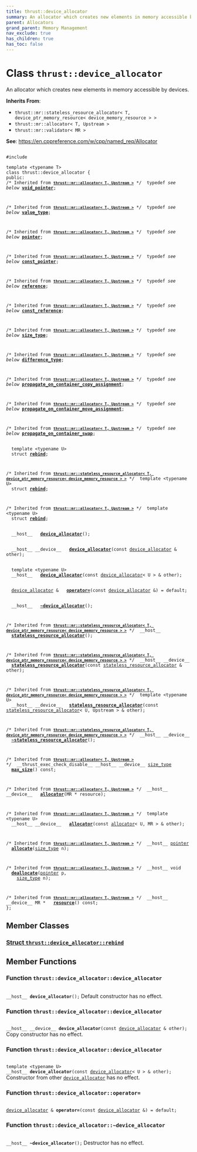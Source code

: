 ```yaml
---
title: thrust::device_allocator
summary: An allocator which creates new elements in memory accessible by devices. 
parent: Allocators
grand_parent: Memory Management
nav_exclude: true
has_children: true
has_toc: false
---
```


# Class `thrust::device_allocator`

An allocator which creates new elements in memory accessible by devices. 

**Inherits From**:
* `thrust::mr::stateless_resource_allocator< T, device_ptr_memory_resource< device_memory_resource > >`
* `thrust::mr::allocator< T, Upstream >`
* `thrust::mr::validator< MR >`

**See**:
<a href="https://en.cppreference.com/w/cpp/named_req/Allocator">https://en.cppreference.com/w/cpp/named_req/Allocator</a>

<code class="doxybook">
<span>#include <thrust/device_allocator.h></span><br>
<span>template &lt;typename T&gt;</span>
<span>class thrust::device&#95;allocator {</span>
<span>public:</span><span class="doxybook-comment"><code>&nbsp;&nbsp;</code>
/* Inherited from <code><b><a href="{{ site.baseurl }}/api/classes/classthrust_1_1mr_1_1allocator.html">thrust::mr::allocator&lt; T, Upstream &gt;</a></b></code> */</span><span>&nbsp;&nbsp;typedef <i>see below</i> <b><a href="{{ site.baseurl }}/api/classes/classthrust_1_1mr_1_1allocator.html#typedef-void-pointer">void&#95;pointer</a></b>;</span>
<br>
<span class="doxybook-comment"><code>&nbsp;&nbsp;</code>
/* Inherited from <code><b><a href="{{ site.baseurl }}/api/classes/classthrust_1_1mr_1_1allocator.html">thrust::mr::allocator&lt; T, Upstream &gt;</a></b></code> */</span><span>&nbsp;&nbsp;typedef <i>see below</i> <b><a href="{{ site.baseurl }}/api/classes/classthrust_1_1mr_1_1allocator.html#typedef-value-type">value&#95;type</a></b>;</span>
<br>
<span class="doxybook-comment"><code>&nbsp;&nbsp;</code>
/* Inherited from <code><b><a href="{{ site.baseurl }}/api/classes/classthrust_1_1mr_1_1allocator.html">thrust::mr::allocator&lt; T, Upstream &gt;</a></b></code> */</span><span>&nbsp;&nbsp;typedef <i>see below</i> <b><a href="{{ site.baseurl }}/api/classes/classthrust_1_1mr_1_1allocator.html#typedef-pointer">pointer</a></b>;</span>
<br>
<span class="doxybook-comment"><code>&nbsp;&nbsp;</code>
/* Inherited from <code><b><a href="{{ site.baseurl }}/api/classes/classthrust_1_1mr_1_1allocator.html">thrust::mr::allocator&lt; T, Upstream &gt;</a></b></code> */</span><span>&nbsp;&nbsp;typedef <i>see below</i> <b><a href="{{ site.baseurl }}/api/classes/classthrust_1_1mr_1_1allocator.html#typedef-const-pointer">const&#95;pointer</a></b>;</span>
<br>
<span class="doxybook-comment"><code>&nbsp;&nbsp;</code>
/* Inherited from <code><b><a href="{{ site.baseurl }}/api/classes/classthrust_1_1mr_1_1allocator.html">thrust::mr::allocator&lt; T, Upstream &gt;</a></b></code> */</span><span>&nbsp;&nbsp;typedef <i>see below</i> <b><a href="{{ site.baseurl }}/api/classes/classthrust_1_1mr_1_1allocator.html#typedef-reference">reference</a></b>;</span>
<br>
<span class="doxybook-comment"><code>&nbsp;&nbsp;</code>
/* Inherited from <code><b><a href="{{ site.baseurl }}/api/classes/classthrust_1_1mr_1_1allocator.html">thrust::mr::allocator&lt; T, Upstream &gt;</a></b></code> */</span><span>&nbsp;&nbsp;typedef <i>see below</i> <b><a href="{{ site.baseurl }}/api/classes/classthrust_1_1mr_1_1allocator.html#typedef-const-reference">const&#95;reference</a></b>;</span>
<br>
<span class="doxybook-comment"><code>&nbsp;&nbsp;</code>
/* Inherited from <code><b><a href="{{ site.baseurl }}/api/classes/classthrust_1_1mr_1_1allocator.html">thrust::mr::allocator&lt; T, Upstream &gt;</a></b></code> */</span><span>&nbsp;&nbsp;typedef <i>see below</i> <b><a href="{{ site.baseurl }}/api/classes/classthrust_1_1mr_1_1allocator.html#typedef-size-type">size&#95;type</a></b>;</span>
<br>
<span class="doxybook-comment"><code>&nbsp;&nbsp;</code>
/* Inherited from <code><b><a href="{{ site.baseurl }}/api/classes/classthrust_1_1mr_1_1allocator.html">thrust::mr::allocator&lt; T, Upstream &gt;</a></b></code> */</span><span>&nbsp;&nbsp;typedef <i>see below</i> <b><a href="{{ site.baseurl }}/api/classes/classthrust_1_1mr_1_1allocator.html#typedef-difference-type">difference&#95;type</a></b>;</span>
<br>
<span class="doxybook-comment"><code>&nbsp;&nbsp;</code>
/* Inherited from <code><b><a href="{{ site.baseurl }}/api/classes/classthrust_1_1mr_1_1allocator.html">thrust::mr::allocator&lt; T, Upstream &gt;</a></b></code> */</span><span>&nbsp;&nbsp;typedef <i>see below</i> <b><a href="{{ site.baseurl }}/api/classes/classthrust_1_1mr_1_1allocator.html#typedef-propagate-on-container-copy-assignment">propagate&#95;on&#95;container&#95;copy&#95;assignment</a></b>;</span>
<br>
<span class="doxybook-comment"><code>&nbsp;&nbsp;</code>
/* Inherited from <code><b><a href="{{ site.baseurl }}/api/classes/classthrust_1_1mr_1_1allocator.html">thrust::mr::allocator&lt; T, Upstream &gt;</a></b></code> */</span><span>&nbsp;&nbsp;typedef <i>see below</i> <b><a href="{{ site.baseurl }}/api/classes/classthrust_1_1mr_1_1allocator.html#typedef-propagate-on-container-move-assignment">propagate&#95;on&#95;container&#95;move&#95;assignment</a></b>;</span>
<br>
<span class="doxybook-comment"><code>&nbsp;&nbsp;</code>
/* Inherited from <code><b><a href="{{ site.baseurl }}/api/classes/classthrust_1_1mr_1_1allocator.html">thrust::mr::allocator&lt; T, Upstream &gt;</a></b></code> */</span><span>&nbsp;&nbsp;typedef <i>see below</i> <b><a href="{{ site.baseurl }}/api/classes/classthrust_1_1mr_1_1allocator.html#typedef-propagate-on-container-swap">propagate&#95;on&#95;container&#95;swap</a></b>;</span>
<br>
<span>&nbsp;&nbsp;template &lt;typename U&gt;</span>
<span>&nbsp;&nbsp;struct <b><a href="{{ site.baseurl }}/api/classes/structthrust_1_1device__allocator_1_1rebind.html">rebind</a></b>;</span>
<br>
<span class="doxybook-comment"><code>&nbsp;&nbsp;</code>
/* Inherited from <code><b><a href="{{ site.baseurl }}/api/classes/classthrust_1_1mr_1_1stateless__resource__allocator.html">thrust::mr::stateless&#95;resource&#95;allocator&lt; T, device&#95;ptr&#95;memory&#95;resource&lt; device&#95;memory&#95;resource &gt; &gt;</a></b></code> */</span><span>&nbsp;&nbsp;template &lt;typename U&gt;</span>
<span>&nbsp;&nbsp;struct <b><a href="{{ site.baseurl }}/api/classes/structthrust_1_1mr_1_1stateless__resource__allocator_1_1rebind.html">rebind</a></b>;</span>
<br>
<span class="doxybook-comment"><code>&nbsp;&nbsp;</code>
/* Inherited from <code><b><a href="{{ site.baseurl }}/api/classes/classthrust_1_1mr_1_1allocator.html">thrust::mr::allocator&lt; T, Upstream &gt;</a></b></code> */</span><span>&nbsp;&nbsp;template &lt;typename U&gt;</span>
<span>&nbsp;&nbsp;struct <b><a href="{{ site.baseurl }}/api/classes/structthrust_1_1mr_1_1allocator_1_1rebind.html">rebind</a></b>;</span>
<br>
<span>&nbsp;&nbsp;__host__ </span><span>&nbsp;&nbsp;<b><a href="{{ site.baseurl }}/api/classes/classthrust_1_1device__allocator.html#function-device-allocator">device&#95;allocator</a></b>();</span>
<br>
<span>&nbsp;&nbsp;__host__ __device__ </span><span>&nbsp;&nbsp;<b><a href="{{ site.baseurl }}/api/classes/classthrust_1_1device__allocator.html#function-device-allocator">device&#95;allocator</a></b>(const <a href="{{ site.baseurl }}/api/classes/classthrust_1_1device__allocator.html">device_allocator</a> & other);</span>
<br>
<span>&nbsp;&nbsp;template &lt;typename U&gt;</span>
<span>&nbsp;&nbsp;__host__ </span><span>&nbsp;&nbsp;<b><a href="{{ site.baseurl }}/api/classes/classthrust_1_1device__allocator.html#function-device-allocator">device&#95;allocator</a></b>(const <a href="{{ site.baseurl }}/api/classes/classthrust_1_1device__allocator.html">device_allocator</a>< U > & other);</span>
<br>
<span>&nbsp;&nbsp;<a href="{{ site.baseurl }}/api/classes/classthrust_1_1device__allocator.html">device_allocator</a> & </span><span>&nbsp;&nbsp;<b><a href="{{ site.baseurl }}/api/classes/classthrust_1_1device__allocator.html#function-operator=">operator=</a></b>(const <a href="{{ site.baseurl }}/api/classes/classthrust_1_1device__allocator.html">device_allocator</a> &) = default;</span>
<br>
<span>&nbsp;&nbsp;__host__ </span><span>&nbsp;&nbsp;<b><a href="{{ site.baseurl }}/api/classes/classthrust_1_1device__allocator.html#function-~device-allocator">~device&#95;allocator</a></b>();</span>
<br>
<span class="doxybook-comment"><code>&nbsp;&nbsp;</code>
/* Inherited from <code><b><a href="{{ site.baseurl }}/api/classes/classthrust_1_1mr_1_1stateless__resource__allocator.html">thrust::mr::stateless&#95;resource&#95;allocator&lt; T, device&#95;ptr&#95;memory&#95;resource&lt; device&#95;memory&#95;resource &gt; &gt;</a></b></code> */</span><span>&nbsp;&nbsp;__host__ </span><span>&nbsp;&nbsp;<b><a href="{{ site.baseurl }}/api/classes/classthrust_1_1mr_1_1stateless__resource__allocator.html#function-stateless-resource-allocator">stateless&#95;resource&#95;allocator</a></b>();</span>
<br>
<span class="doxybook-comment"><code>&nbsp;&nbsp;</code>
/* Inherited from <code><b><a href="{{ site.baseurl }}/api/classes/classthrust_1_1mr_1_1stateless__resource__allocator.html">thrust::mr::stateless&#95;resource&#95;allocator&lt; T, device&#95;ptr&#95;memory&#95;resource&lt; device&#95;memory&#95;resource &gt; &gt;</a></b></code> */</span><span>&nbsp;&nbsp;__host__ __device__ </span><span>&nbsp;&nbsp;<b><a href="{{ site.baseurl }}/api/classes/classthrust_1_1mr_1_1stateless__resource__allocator.html#function-stateless-resource-allocator">stateless&#95;resource&#95;allocator</a></b>(const <a href="{{ site.baseurl }}/api/classes/classthrust_1_1mr_1_1stateless__resource__allocator.html">stateless_resource_allocator</a> & other);</span>
<br>
<span class="doxybook-comment"><code>&nbsp;&nbsp;</code>
/* Inherited from <code><b><a href="{{ site.baseurl }}/api/classes/classthrust_1_1mr_1_1stateless__resource__allocator.html">thrust::mr::stateless&#95;resource&#95;allocator&lt; T, device&#95;ptr&#95;memory&#95;resource&lt; device&#95;memory&#95;resource &gt; &gt;</a></b></code> */</span><span>&nbsp;&nbsp;template &lt;typename U&gt;</span>
<span>&nbsp;&nbsp;__host__ __device__ </span><span>&nbsp;&nbsp;<b><a href="{{ site.baseurl }}/api/classes/classthrust_1_1mr_1_1stateless__resource__allocator.html#function-stateless-resource-allocator">stateless&#95;resource&#95;allocator</a></b>(const <a href="{{ site.baseurl }}/api/classes/classthrust_1_1mr_1_1stateless__resource__allocator.html">stateless_resource_allocator</a>< U, Upstream > & other);</span>
<br>
<span class="doxybook-comment"><code>&nbsp;&nbsp;</code>
/* Inherited from <code><b><a href="{{ site.baseurl }}/api/classes/classthrust_1_1mr_1_1stateless__resource__allocator.html">thrust::mr::stateless&#95;resource&#95;allocator&lt; T, device&#95;ptr&#95;memory&#95;resource&lt; device&#95;memory&#95;resource &gt; &gt;</a></b></code> */</span><span>&nbsp;&nbsp;__host__ __device__ </span><span>&nbsp;&nbsp;<b><a href="{{ site.baseurl }}/api/classes/classthrust_1_1mr_1_1stateless__resource__allocator.html#function-~stateless-resource-allocator">~stateless&#95;resource&#95;allocator</a></b>();</span>
<br>
<span class="doxybook-comment"><code>&nbsp;&nbsp;</code>
/* Inherited from <code><b><a href="{{ site.baseurl }}/api/classes/classthrust_1_1mr_1_1allocator.html">thrust::mr::allocator&lt; T, Upstream &gt;</a></b></code> */</span><span>&nbsp;&nbsp;__thrust_exec_check_disable__ __host__ __device__ <a href="{{ site.baseurl }}/api/classes/classthrust_1_1mr_1_1allocator.html#typedef-size-type">size_type</a> </span><span>&nbsp;&nbsp;<b><a href="{{ site.baseurl }}/api/classes/classthrust_1_1mr_1_1allocator.html#function-max-size">max&#95;size</a></b>() const;</span>
<br>
<span class="doxybook-comment"><code>&nbsp;&nbsp;</code>
/* Inherited from <code><b><a href="{{ site.baseurl }}/api/classes/classthrust_1_1mr_1_1allocator.html">thrust::mr::allocator&lt; T, Upstream &gt;</a></b></code> */</span><span>&nbsp;&nbsp;__host__ __device__ </span><span>&nbsp;&nbsp;<b><a href="{{ site.baseurl }}/api/classes/classthrust_1_1mr_1_1allocator.html#function-allocator">allocator</a></b>(MR * resource);</span>
<br>
<span class="doxybook-comment"><code>&nbsp;&nbsp;</code>
/* Inherited from <code><b><a href="{{ site.baseurl }}/api/classes/classthrust_1_1mr_1_1allocator.html">thrust::mr::allocator&lt; T, Upstream &gt;</a></b></code> */</span><span>&nbsp;&nbsp;template &lt;typename U&gt;</span>
<span>&nbsp;&nbsp;__host__ __device__ </span><span>&nbsp;&nbsp;<b><a href="{{ site.baseurl }}/api/classes/classthrust_1_1mr_1_1allocator.html#function-allocator">allocator</a></b>(const <a href="{{ site.baseurl }}/api/classes/classthrust_1_1mr_1_1allocator.html">allocator</a>< U, MR > & other);</span>
<br>
<span class="doxybook-comment"><code>&nbsp;&nbsp;</code>
/* Inherited from <code><b><a href="{{ site.baseurl }}/api/classes/classthrust_1_1mr_1_1allocator.html">thrust::mr::allocator&lt; T, Upstream &gt;</a></b></code> */</span><span>&nbsp;&nbsp;__host__ <a href="{{ site.baseurl }}/api/classes/classthrust_1_1mr_1_1allocator.html#typedef-pointer">pointer</a> </span><span>&nbsp;&nbsp;<b><a href="{{ site.baseurl }}/api/classes/classthrust_1_1mr_1_1allocator.html#function-allocate">allocate</a></b>(<a href="{{ site.baseurl }}/api/classes/classthrust_1_1mr_1_1allocator.html#typedef-size-type">size_type</a> n);</span>
<br>
<span class="doxybook-comment"><code>&nbsp;&nbsp;</code>
/* Inherited from <code><b><a href="{{ site.baseurl }}/api/classes/classthrust_1_1mr_1_1allocator.html">thrust::mr::allocator&lt; T, Upstream &gt;</a></b></code> */</span><span>&nbsp;&nbsp;__host__ void </span><span>&nbsp;&nbsp;<b><a href="{{ site.baseurl }}/api/classes/classthrust_1_1mr_1_1allocator.html#function-deallocate">deallocate</a></b>(<a href="{{ site.baseurl }}/api/classes/classthrust_1_1mr_1_1allocator.html#typedef-pointer">pointer</a> p,</span>
<span>&nbsp;&nbsp;&nbsp;&nbsp;<a href="{{ site.baseurl }}/api/classes/classthrust_1_1mr_1_1allocator.html#typedef-size-type">size_type</a> n);</span>
<br>
<span class="doxybook-comment"><code>&nbsp;&nbsp;</code>
/* Inherited from <code><b><a href="{{ site.baseurl }}/api/classes/classthrust_1_1mr_1_1allocator.html">thrust::mr::allocator&lt; T, Upstream &gt;</a></b></code> */</span><span>&nbsp;&nbsp;__host__ __device__ MR * </span><span>&nbsp;&nbsp;<b><a href="{{ site.baseurl }}/api/classes/classthrust_1_1mr_1_1allocator.html#function-resource">resource</a></b>() const;</span>
<span>};</span>
</code>

## Member Classes

<h3 id="struct-thrustdevice-allocatorrebind">
<a href="{{ site.baseurl }}/api/classes/structthrust_1_1device__allocator_1_1rebind.html">Struct <code>thrust::device&#95;allocator::rebind</code>
</a>
</h3>


## Member Functions

<h3 id="function-device-allocator">
Function <code>thrust::device&#95;allocator::device&#95;allocator</code>
</h3>

<code class="doxybook">
<span>__host__ </span><span><b>device_allocator</b>();</span></code>
Default constructor has no effect. 

<h3 id="function-device-allocator">
Function <code>thrust::device&#95;allocator::device&#95;allocator</code>
</h3>

<code class="doxybook">
<span>__host__ __device__ </span><span><b>device_allocator</b>(const <a href="{{ site.baseurl }}/api/classes/classthrust_1_1device__allocator.html">device_allocator</a> & other);</span></code>
Copy constructor has no effect. 

<h3 id="function-device-allocator">
Function <code>thrust::device&#95;allocator::device&#95;allocator</code>
</h3>

<code class="doxybook">
<span>template &lt;typename U&gt;</span>
<span>__host__ </span><span><b>device_allocator</b>(const <a href="{{ site.baseurl }}/api/classes/classthrust_1_1device__allocator.html">device_allocator</a>< U > & other);</span></code>
Constructor from other <code><a href="{{ site.baseurl }}/api/classes/classthrust_1_1device__allocator.html">device&#95;allocator</a></code> has no effect. 

<h3 id="function-operator=">
Function <code>thrust::device&#95;allocator::operator=</code>
</h3>

<code class="doxybook">
<span><a href="{{ site.baseurl }}/api/classes/classthrust_1_1device__allocator.html">device_allocator</a> & </span><span><b>operator=</b>(const <a href="{{ site.baseurl }}/api/classes/classthrust_1_1device__allocator.html">device_allocator</a> &) = default;</span></code>
<h3 id="function-~device-allocator">
Function <code>thrust::device&#95;allocator::~device&#95;allocator</code>
</h3>

<code class="doxybook">
<span>__host__ </span><span><b>~device_allocator</b>();</span></code>
Destructor has no effect. 


